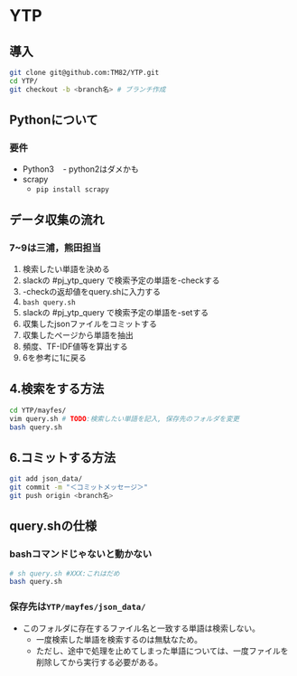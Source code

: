 # YTP
## 導入
```sh
git clone git@github.com:TM82/YTP.git
cd YTP/
git checkout -b <branch名> # ブランチ作成
```

## Pythonについて
### 要件

* Python3
    - python2はダメかも
* scrapy
    - ```pip install scrapy```

## データ収集の流れ
### 7~9は三浦，熊田担当
1. 検索したい単語を決める
2. slackの \#pj_ytp_query で検索予定の単語を-checkする
3. -checkの返却値をquery.shに入力する
4. ```bash query.sh```
5. slackの \#pj_ytp_query で検索予定の単語を-setする
6. 収集したjsonファイルをコミットする
7. 収集したページから単語を抽出
8. 頻度、TF-IDF値等を算出する
9. 6を参考に1に戻る

## 4.検索をする方法
```sh
cd YTP/mayfes/
vim query.sh # TODO:検索したい単語を記入, 保存先のフォルダを変更
bash query.sh
```

## 6.コミットする方法
```sh
git add json_data/
git commit -m "＜コミットメッセージ＞"
git push origin <branch名>
```

## query.shの仕様
### bashコマンドじゃないと動かない
```sh
# sh query.sh #XXX:これはだめ
bash query.sh
```
### 保存先は```YTP/mayfes/json_data/```
* このフォルダに存在するファイル名と一致する単語は検索しない。
    - 一度検索した単語を検索するのは無駄なため。
    - ただし、途中で処理を止めてしまった単語については、一度ファイルを削除してから実行する必要がある。
